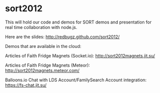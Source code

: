 sort2012
========
This will hold our code and demos for SORT demos and presentation for real time collaboration with node.js.

Here are the slides:
http://redbugz.github.com/sort2012/

Demos that are available in the cloud:

Articles of Faith Fridge Magnets (Socket.io):
http://sort2012magnets.jit.su/

Articles of Faith Fridge Magnets (Meteor):
http://sort2012magnets.meteor.com/

Balloons.io Chat with LDS Account/FamilySearch Account integration:
https://fs-chat.jit.su/



